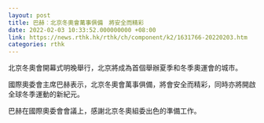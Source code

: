 ```yaml
---
layout: post
title: 巴赫︰北京冬奧會萬事俱備　將安全而精彩
date: 2022-02-03 10:33:52.000000000 +08:00
link: https://news.rthk.hk/rthk/ch/component/k2/1631766-20220203.htm
categories: rthk
---
```


北京冬奧會開幕式明晚舉行，北京將成為首個舉辦夏季和冬季奧運會的城市。

國際奧委會主席巴赫表示，北京冬奧會萬事俱備，將會安全而精彩，同時亦將開啟全球冬季運動的新紀元。

巴赫在國際奧委會會議上，感謝北京冬奧組委出色的準備工作。
